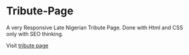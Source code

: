 # Tribute-Page
A very Responsive Late Nigerian Tribute Page. Done with Html and CSS only with  SEO thinking.

Visit [tribute page](https://thaddydore.github.io/Tribute-Page)
